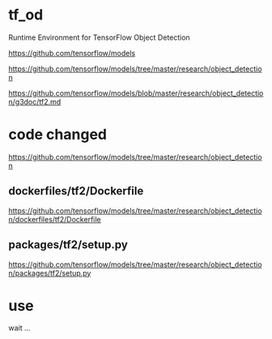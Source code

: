 # tf_od
Runtime Environment for TensorFlow Object Detection


https://github.com/tensorflow/models

https://github.com/tensorflow/models/tree/master/research/object_detection


https://github.com/tensorflow/models/blob/master/research/object_detection/g3doc/tf2.md

# code changed

https://github.com/tensorflow/models/tree/master/research/object_detection

## dockerfiles/tf2/Dockerfile
https://github.com/tensorflow/models/tree/master/research/object_detection/dockerfiles/tf2/Dockerfile

## packages/tf2/setup.py

https://github.com/tensorflow/models/tree/master/research/object_detection/packages/tf2/setup.py


# use

wait ...
